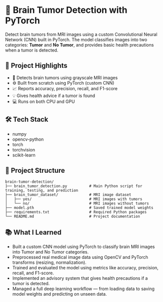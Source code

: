 # 🧠 Brain Tumor Detection with PyTorch

Detect brain tumors from MRI images using a custom Convolutional Neural Network (CNN) built in PyTorch. The model classifies images into two categories: **Tumor** and **No Tumor**, and provides basic health precautions when a tumor is detected.

## 📌 Project Highlights

- 🧠 Detects brain tumors using grayscale MRI images
- ⚙️ Built from scratch using PyTorch (custom CNN)
- 📈 Reports accuracy, precision, recall, and F1-score
- 💡 Gives health advice if a tumor is found
- 💻 Runs on both CPU and GPU

## 🛠️ Tech Stack

- numpy
- opencv-python
- torch
- torchvision
- scikit-learn

## 📁 Project Structure

```
brain-tumor-detection/
├── brain_tumor_detection.py          # Main Python script for training, testing, and prediction
├── brain_tumor_dataset/              # MRI image dataset
│   ├── yes/                          # MRI images with tumors
│   └── no/                           # MRI images without tumors
├── model.pth                         # Saved trained model weights
├── requirements.txt                  # Required Python packages
└── README.md                         # Project documentation
```


## 📚 What I Learned

- Built a custom CNN model using PyTorch to classify brain MRI images into Tumor and No Tumor categories.
- Preprocessed real medical image data using OpenCV and PyTorch transforms (resizing, normalization).
- Trained and evaluated the model using metrics like accuracy, precision, recall, and F1-score.
- Implemented an advisory system that gives health precautions if a tumor is detected.
- Managed a full deep learning workflow — from loading data to saving model weights and predicting on unseen data.

  
